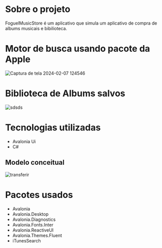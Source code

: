 # Sobre o projeto

FoguelMusicStore é um aplicativo que simula um aplicativo de compra de albums musicais e bibilioteca.

# Motor de busca usando pacote da Apple
![Captura de tela 2024-02-07 124546](https://github.com/gustavofoguel/FoguelMusicStore/assets/65081019/0dc577f9-dce2-4a0e-9844-928e7cf303dd)

# Biblioteca de Albums salvos
![sdsds](https://github.com/gustavofoguel/FoguelMusicStore/assets/65081019/b31a3c39-771d-4f43-b9ce-1d25e3598290)



# Tecnologias utilizadas
- Avalonia Ui
- C#
## Modelo conceitual
![transferir](https://github.com/gustavofoguel/FoguelMusicStore/assets/65081019/85e40e44-a352-4a7c-a82c-e00ddb58c446)




# Pacotes usados
- Avalonia
- Avalonia.Desktop
- Avalonia.Diagnostics
- Avalonia.Fonts.Inter
- Avalonia.ReactiveUI
- Avalonia.Themes.Fluent
- iTunesSearch
